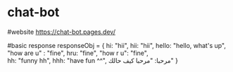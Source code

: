 # chat-bot

#website
https://chat-bot.pages.dev/

#basic response
responseObj = {
    hi: "hii",
    hii: "hii",
    hello: "hello, what's up",
    "how are u" : "fine",
    hru: "fine",
    "how r u": "fine",    
    hh: "funny hh",
    hhh: "have fun ^^",
    مرحبا: "مرحبا كيف حالك"
}
